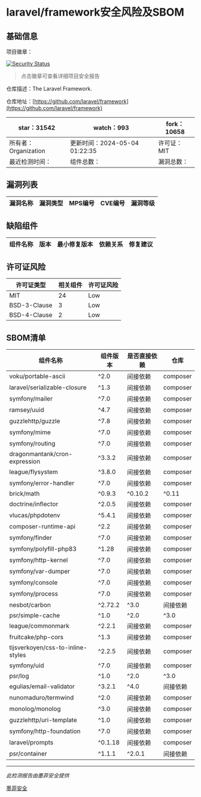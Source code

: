 # laravel/framework安全风险及SBOM

## 基础信息

项目徽章：

[![Security Status](https://www.murphysec.com/platform3/v31/badge/1786469625263472640.svg)](https://www.murphysec.com/console/report/1694415317542723584/1786469625263472640)

> 点击徽章可查看详细项目安全报告

仓库描述：The Laravel Framework.

仓库地址：[https://github.com/laravel/framework](https://github.com/laravel/framework)

| star：31542 | watch：993 | fork：10658 |
| ----------- | -------------- | ------------ |
| 所有者：Organization | 更新时间：2024-05-04 01:22:35 | 许可证：MIT |
| 最近检测时间： | 组件总数： | 漏洞总数： |




## 漏洞列表

| 漏洞名称 | 漏洞类型 | MPS编号 | CVE编号 | 漏洞等级 |
| ------- | ------ | ------- | ------ | ----- |





## 缺陷组件

| 组件名称 | 版本 | 最小修复版本 | 依赖关系 | 修复建议 |
| -------- | ---- | ------------ | -------- | -------- |





## 许可证风险

| 许可证类型 | 相关组件 | 许可证风险 |
| ---------- | -------- | ---------- |
|MIT|24|Low|
|BSD-3-Clause|3|Low|
|BSD-4-Clause|2|Low|




## SBOM清单

| 组件名称 | 组件版本 | 是否直接依赖 | 仓库 |
| -------- | -------- | ------------ | ---- |
|voku/portable-ascii|^2.0|间接依赖|composer|
|laravel/serializable-closure|^1.3|间接依赖|composer|
|symfony/mailer|^7.0|间接依赖|composer|
|ramsey/uuid|^4.7|间接依赖|composer|
|guzzlehttp/guzzle|^7.8|间接依赖|composer|
|symfony/mime|^7.0|间接依赖|composer|
|symfony/routing|^7.0|间接依赖|composer|
|dragonmantank/cron-expression|^3.3.2|间接依赖|composer|
|league/flysystem|^3.8.0|间接依赖|composer|
|symfony/error-handler|^7.0|间接依赖|composer|
|brick/math|^0.9.3|^0.10.2|^0.11|^0.12|间接依赖|composer|
|doctrine/inflector|^2.0.5|间接依赖|composer|
|vlucas/phpdotenv|^5.4.1|间接依赖|composer|
|composer-runtime-api|^2.2|间接依赖|composer|
|symfony/finder|^7.0|间接依赖|composer|
|symfony/polyfill-php83|^1.28|间接依赖|composer|
|symfony/http-kernel|^7.0|间接依赖|composer|
|symfony/var-dumper|^7.0|间接依赖|composer|
|symfony/console|^7.0|间接依赖|composer|
|symfony/process|^7.0|间接依赖|composer|
|nesbot/carbon|^2.72.2|^3.0|间接依赖|composer|
|psr/simple-cache|^1.0|^2.0|^3.0|间接依赖|composer|
|league/commonmark|^2.2.1|间接依赖|composer|
|fruitcake/php-cors|^1.3|间接依赖|composer|
|tijsverkoyen/css-to-inline-styles|^2.2.5|间接依赖|composer|
|symfony/uid|^7.0|间接依赖|composer|
|psr/log|^1.0|^2.0|^3.0|间接依赖|composer|
|egulias/email-validator|^3.2.1|^4.0|间接依赖|composer|
|nunomaduro/termwind|^2.0|间接依赖|composer|
|monolog/monolog|^3.0|间接依赖|composer|
|guzzlehttp/uri-template|^1.0|间接依赖|composer|
|symfony/http-foundation|^7.0|间接依赖|composer|
|laravel/prompts|^0.1.18|间接依赖|composer|
|psr/container|^1.1.1|^2.0.1|间接依赖|composer|


------

*此检测报告由墨菲安全提供*

[墨菲安全](www.murphysec.com)